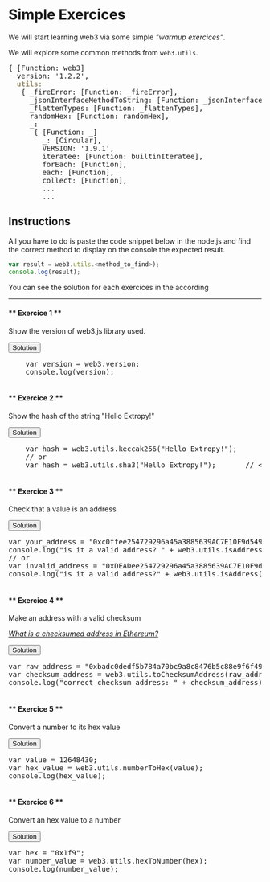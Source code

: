 # Simple Exercices

We will start learning web3 via some simple _"warmup exercices"_.

We will explore some common methods from `web3.utils`.

<pre class="extropy-codeblock">
{ [Function: web3]
  version: '1.2.2',
  <b style="color:#958968;">utils:</b>
   { _fireError: [Function: _fireError],
     _jsonInterfaceMethodToString: [Function: _jsonInterfaceMethodToString],
     _flattenTypes: [Function: _flattenTypes],
     randomHex: [Function: randomHex],
     _:
      { [Function: _]
        _: [Circular],
        VERSION: '1.9.1',
        iteratee: [Function: builtinIteratee],
        forEach: [Function],
        each: [Function],
        collect: [Function],
        ...
        ...
</pre>


## Instructions

All you have to do is paste the code snippet below in the node.js and find the correct method to display on the console the expected result.

```javascript
var result = web3.utils.<method_to_find>);
console.log(result);
```

You can see the solution for each exercices in the according

-----

<!-- tabs:start -->

#### ** Exercice 1 **

Show the version of web3.js library used.

<button class="btn btn-primary" type="button" data-toggle="collapse" data-target=".multi-collapse" aria-expanded="false" aria-controls="solution-exercice1">Solution</button>

<div class="collapse multi-collapse" id="solution-exercice1">
  <div class="card card-body">
    <pre class="extropy-codeblock">
    var version = web3.version;
    console.log(version);
    </pre>
  </div>
</div>

#### ** Exercice 2 **

Show the hash of the string "Hello Extropy!"

<button class="btn btn-primary" type="button" data-toggle="collapse" data-target=".multi-collapse" aria-expanded="false" aria-controls="solution-exercice2">Solution</button>

<div class="collapse multi-collapse" id="solution-exercice2">
  <div class="card card-body">
    <pre class="extropy-codeblock">
    var hash = web3.utils.keccak256("Hello Extropy!");
    // or
    var hash = web3.utils.sha3("Hello Extropy!");       // <= sha3 is also an alias
    </pre>
  </div>
</div>

#### ** Exercice 3 **

Check that a value is an address

<button class="btn btn-primary" type="button" data-toggle="collapse" data-target=".multi-collapse" aria-expanded="false" aria-controls="solution-exercice3">Solution</button>

<div class="collapse multi-collapse" id="solution-exercice3">
  <div class="card card-body">
    <pre class="extropy-codeblock">
var your_address = "0xc0ffee254729296a45a3885639AC7E10F9d54979";
console.log("is it a valid address? " + web3.utils.isAddress(your_address));
// or
var invalid_address = "0xDEADee254729296a45a3885639AC7E10F9d54979";
console.log("is it a valid address?" + web3.utils.isAddress(invalid_address));
    </pre>
  </div>
</div>

#### ** Exercice 4 **

Make an address with a valid checksum

[_What is a checksumed address in Ethereum?_](https://coincodex.com/article/2078/ethereum-address-checksum-explained/)

<button class="btn btn-primary" type="button" data-toggle="collapse" data-target=".multi-collapse" aria-expanded="false" aria-controls="solution-exercice4">Solution</button>

<div class="collapse multi-collapse" id="solution-exercice4">
  <div class="card card-body">
    <pre class="extropy-codeblock">
var raw_address = "0xbadc0dedf5b784a70bc9a8c8476b5c88e9f6f49e";
var checksum_address = web3.utils.toChecksumAddress(raw_address);
console.log("correct checksum address: " + checksum_address)
    </pre>
  </div>
</div>

#### ** Exercice 5 **

Convert a number to its hex value

<button class="btn btn-primary" type="button" data-toggle="collapse" data-target=".multi-collapse" aria-expanded="false" aria-controls="solution-exercice3">Solution</button>

<div class="collapse multi-collapse" id="solution-exercice3">
  <div class="card card-body">
    <pre class="extropy-codeblock">
var value = 12648430;
var hex_value = web3.utils.numberToHex(value);
console.log(hex_value);
    </pre>
  </div>
</div>

#### ** Exercice 6 **

Convert an hex value to a number

<button class="btn btn-primary bg-color-complement-0" type="button" data-toggle="collapse" data-target=".multi-collapse" aria-expanded="false" aria-controls="solution-exercice3">Solution</button>

<div class="collapse multi-collapse" id="solution-exercice3">
  <div class="card card-body">
    <pre class="extropy-codeblock">
var hex = "0x1f9";
var number_value = web3.utils.hexToNumber(hex);
console.log(number_value);
    </pre>
  </div>
</div>

<!-- tabs:end -->
